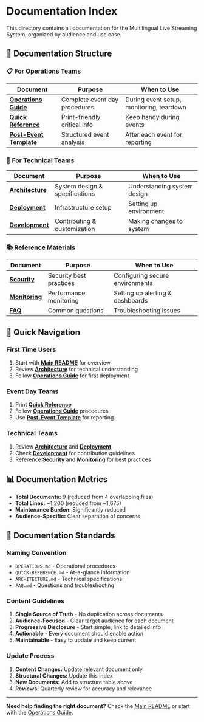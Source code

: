 # Documentation Index

This directory contains all documentation for the Multilingual Live Streaming System, organized by audience and use case.

## 📁 Documentation Structure

### **📋 For Operations Teams**
| Document | Purpose | When to Use |
|----------|---------|-------------|
| **[Operations Guide](OPERATIONS.md)** | Complete event day procedures | During event setup, monitoring, teardown |
| **[Quick Reference](QUICK-REFERENCE.md)** | Print-friendly critical info | Keep handy during events |
| **[Post-Event Template](POST-EVENT-TEMPLATE.md)** | Structured event analysis | After each event for reporting |

### **🔧 For Technical Teams**
| Document | Purpose | When to Use |
|----------|---------|-------------|
| **[Architecture](ARCHITECTURE.md)** | System design & specifications | Understanding system design |
| **[Deployment](DEPLOYMENT.md)** | Infrastructure setup | Setting up environment |
| **[Development](DEVELOPMENT.md)** | Contributing & customization | Making changes to system |

### **📚 Reference Materials**
| Document | Purpose | When to Use |
|----------|---------|-------------|
| **[Security](SECURITY.md)** | Security best practices | Configuring secure environments |
| **[Monitoring](MONITORING.md)** | Performance monitoring | Setting up alerting & dashboards |
| **[FAQ](FAQ.md)** | Common questions | Troubleshooting issues |

## 🎯 Quick Navigation

### **First Time Users**
1. Start with **[Main README](../README.md)** for overview
2. Review **[Architecture](ARCHITECTURE.md)** for technical understanding
3. Follow **[Operations Guide](OPERATIONS.md)** for first deployment

### **Event Day Teams**
1. Print **[Quick Reference](QUICK-REFERENCE.md)** 
2. Follow **[Operations Guide](OPERATIONS.md)** procedures
3. Use **[Post-Event Template](POST-EVENT-TEMPLATE.md)** for reporting

### **Technical Teams**
1. Review **[Architecture](ARCHITECTURE.md)** and **[Deployment](DEPLOYMENT.md)**
2. Check **[Development](DEVELOPMENT.md)** for contribution guidelines
3. Reference **[Security](SECURITY.md)** and **[Monitoring](MONITORING.md)** for best practices

## 📊 Documentation Metrics

- **Total Documents:** 9 (reduced from 4 overlapping files)
- **Total Lines:** ~1,200 (reduced from ~1,675)
- **Maintenance Burden:** Significantly reduced
- **Audience-Specific:** Clear separation of concerns

## 🔄 Documentation Standards

### **Naming Convention**
- `OPERATIONS.md` - Operational procedures
- `QUICK-REFERENCE.md` - At-a-glance information
- `ARCHITECTURE.md` - Technical specifications
- `FAQ.md` - Questions and troubleshooting

### **Content Guidelines**
1. **Single Source of Truth** - No duplication across documents
2. **Audience-Focused** - Clear target audience for each document
3. **Progressive Disclosure** - Start simple, link to detailed info
4. **Actionable** - Every document should enable action
5. **Maintainable** - Easy to update and keep current

### **Update Process**
1. **Content Changes:** Update relevant document only
2. **Structural Changes:** Update this index
3. **New Documents:** Add to structure table above
4. **Reviews:** Quarterly review for accuracy and relevance

---

**Need help finding the right document?** Check the [Main README](../README.md) or start with the [Operations Guide](OPERATIONS.md). 